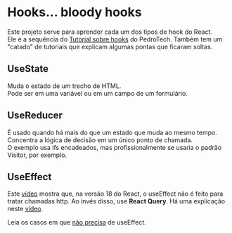 # Hooks... bloody hooks

Este projeto serve para aprender cada um dos tipos de hook do React.\
Ele é a sequência do [Tutorial sobre hooks](https://www.youtube.com/watch?v=LlvBzyy-558&t=0) do PedroTech. Também tem um "catado" de tutoriais que explicam algumas pontas que ficaram soltas.

## UseState

Muda o estado de um trecho de HTML.\
Pode ser em uma variável ou em um campo de um formulário.

## UseReducer

É usado quando há mais do que um estado que muda ao mesmo tempo.\
Concentra a lógica de decisão em um único ponto de chamada.\
O exemplo usa ifs encadeados, mas profissionalmente se usaria o padrão Visitor, por exemplo.

## UseEffect

Este [vídeo](https://www.youtube.com/watch?v=Zw4lJqBphvA) mostra que, na versão 18 do React,
o useEffect não é feito para tratar chamadas http. Ao invés disso, use <b>React Query</b>. Há uma explicação neste [vídeo](https://www.youtube.com/watch?v=46vKqPlTW2w0).

Leia os casos em que [não precisa](https://beta.reactjs.org/learn/you-might-not-need-an-effect) de useEffect.

